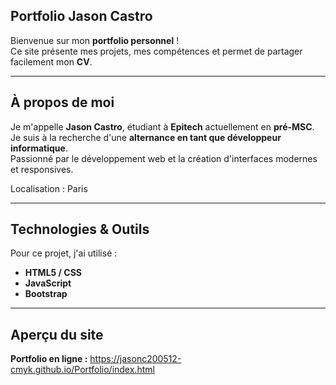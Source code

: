 ## Portfolio Jason Castro

Bienvenue sur mon **portfolio personnel** !  
Ce site présente mes projets, mes compétences et permet de partager facilement mon **CV**.

---

## À propos de moi
Je m'appelle **Jason Castro**, étudiant à **Epitech** actuellement en **pré-MSC**.  
Je suis à la recherche d'une **alternance en tant que développeur informatique**.  
Passionné par le développement web et la création d'interfaces modernes et responsives.

Localisation : Paris

---

## Technologies & Outils
Pour ce projet, j'ai utilisé :

- **HTML5 / CSS**  
- **JavaScript**  
- **Bootstrap**  

---

## Aperçu du site
 **Portfolio en ligne :** https://jasonc200512-cmyk.github.io/Portfolio/index.html 

